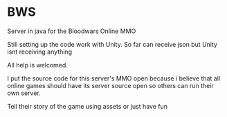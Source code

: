 # BWS
 Server in java for the Bloodwars Online MMO

 Still setting up the code work with Unity. So far can receive json but Unity isnt receiving anything
 
 All help is welcomed.
 
 I put the source code for this server's MMO open because i believe that all online games should have its server source open so others can run their own server.
 
 Tell their story of the game using assets or just have fun
 